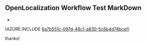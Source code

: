 ## OpenLocalization Workflow Test MarkDown
* 

[AZURE.INCLUDE [6a7b551c-097d-48c1-a830-5c6b4d74bcef](calleeMd1.md)]

 
thanks!